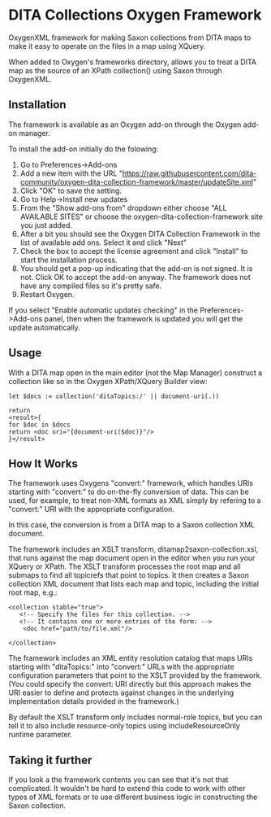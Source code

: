 # DITA Collections Oxygen Framework
OxygenXML framework for making Saxon collections from DITA maps to make it easy to operate on the files in a map using XQuery.

When added to Oxygen's frameworks directory, allows you to treat a DITA map
as the source of an XPath collection() using Saxon through OxygenXML.

## Installation

The framework is available as an Oxygen add-on through the Oxygen add-on manager.

To install the add-on initially do the folowing:

1. Go to Preferences->Add-ons
2. Add a new item with the URL "https://raw.githubusercontent.com/dita-community/oxygen-dita-collection-framework/master/updateSite.xml"
3. Click "OK" to save the setting.
4. Go to Help->Install new updates
5. From the "Show add-ons from" dropdown either choose "ALL AVAILABLE SITES" or choose the oxygen-dita-collection-framework site you just added.
6. After a bit you should see the Oxygen DITA Collection Framework in the list of available add ons. Select it and click "Next"
7. Check the box to accept the license agreement and click "Install" to start the installation process.
8. You should get a pop-up indicating that the add-on is not signed. It is not. Click OK to accept the add-on anyway. The framework does not
have any compiled files so it's pretty safe.
9. Restart Oxygen. 

If you select "Enable automatic updates checking" in the Preferences->Add-ons panel, then when the framework is updated you will get
the update automatically.

## Usage

With a DITA map open in the main editor (not the Map Manager) construct a collection
like so in the Oxygen XPath/XQuery Builder view:

```
let $docs := collection('ditaTopics:/' || document-uri(.))

return 
<result>{
for $doc in $docs 
return <doc uri="{document-uri($doc)}"/>
}</result>  
```

## How It Works

The framework uses Oxygens "convert:" framework, which handles URIs starting with "convert:" to do on-the-fly conversion of data. This can be used, for example, to treat non-XML formats as XML simply by refering to a "convert:" URI with the appropriate configuration.

In this case, the conversion is from a DITA map to a Saxon collection XML document.

The framework includes an XSLT transform, ditamap2saxon-collection.xsl, that runs against the map document open in the editor when you run your XQuery or XPath. The XSLT transform processes the root map and all submaps to find all topicrefs that point to topics. It then creates a Saxon collection XML document that lists each map and topic, including the initial root map, e.g.:

```
<collection stable="true">
   <!-- Specify the files for this collection. -->
   <!-- It contains one or more entries of the form: -->
    <doc href="path/to/file.xml"/>

</collection>
```

The framework includes an XML entity resolution catalog that maps URIs starting with "ditaTopics:" into "convert:" URLs with the appropriate configuration parameters that point to the XSLT provided by the framework. (You could specify the convert: URI directly but this approach makes the URI easier to define and protects against changes in the underlying implementation details provided in the framework.)

By default the XSLT transform only includes normal-role topics, but you can tell it to also include resource-only topics using includeResourceOnly runtime parameter.

## Taking it further

If you look a the framework contents you can see that it's not that complicated. It wouldn't be hard to extend this code to work with other types of XML formats or to use different business logic in constructing the Saxon collection.

